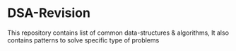 # DSA-Revision
This repository contains list of common data-structures &amp; algorithms, It also contains patterns to solve specific type of problems
